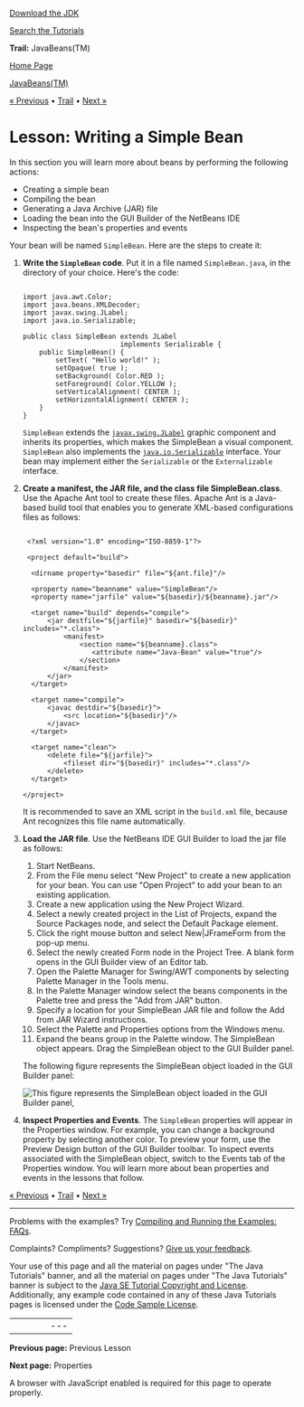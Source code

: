 [Download
the JDK](http://java.sun.com/javase/6/download.jsp)
  
[Search the
Tutorials](../../search.html)

**Trail:** JavaBeans(TM)

[Home Page](../../index.html)
>
[JavaBeans(TM)](../index.html)

[« Previous](../nb/index.html) • [Trail](../TOC.html) • [Next »](../properties/index.html)

# Lesson: Writing a Simple Bean

In this section you will learn more about beans by performing the following
actions:

* Creating a simple bean
* Compiling the bean
* Generating a Java Archive (JAR) file
* Loading the bean into the GUI Builder of the NetBeans IDE
* Inspecting the bean's properties and events

Your bean will be named `SimpleBean`.
Here are the steps to create it:

1. **Write the `SimpleBean` code**. Put it in a file
   named `SimpleBean.java`, in the directory
   of your choice. Here's the code:

   ```

   import java.awt.Color;
   import java.beans.XMLDecoder;
   import javax.swing.JLabel;
   import java.io.Serializable;

   public class SimpleBean extends JLabel 
                           implements Serializable {
       public SimpleBean() {
           setText( "Hello world!" );
           setOpaque( true );
           setBackground( Color.RED );
           setForeground( Color.YELLOW );
           setVerticalAlignment( CENTER );
           setHorizontalAlignment( CENTER );
       } 
   }

   ```

   `SimpleBean` extends the
   [`javax.swing.JLabel`](http://download.oracle.com/javase/7/docs/api/javax/swing/JLabel.html
   ) graphic component and inherits its properties, which makes the
   SimpleBean a visual component.
   `SimpleBean` also implements the
   [`java.io.Serializable`](http://download.oracle.com/javase/7/docs/api/java/io/Serializable.html
   ) interface. Your bean may implement either the `Serializable` or
   the `Externalizable` interface.
2. **Create a manifest, the JAR file, and the class file SimpleBean.class**. Use
   the Apache Ant tool to create these files. Apache Ant is a Java-based build tool
   that enables you to generate XML-based configurations files as follows:

   ```

    <?xml version="1.0" encoding="ISO-8859-1"?>

    <project default="build">

     <dirname property="basedir" file="${ant.file}"/>

     <property name="beanname" value="SimpleBean"/>
     <property name="jarfile" value="${basedir}/${beanname}.jar"/>

     <target name="build" depends="compile">
         <jar destfile="${jarfile}" basedir="${basedir}" includes="*.class">
             <manifest>
                 <section name="${beanname}.class">
                    <attribute name="Java-Bean" value="true"/>
                 </section>
             </manifest>
         </jar>
     </target>

     <target name="compile">
         <javac destdir="${basedir}">
             <src location="${basedir}"/>
         </javac>
     </target>

     <target name="clean">
         <delete file="${jarfile}">
             <fileset dir="${basedir}" includes="*.class"/>
         </delete>
     </target>

   </project> 

   ```

   It is recommended to save an XML script in the `build.xml` file,
   because Ant recognizes this file name automatically.
3. **Load the JAR file**. Use the NetBeans IDE GUI Builder to load the jar file as follows:

   1. Start NetBeans.
   2. From the File menu select "New Project" to create a new
      application for your bean. You can use "Open Project" to add your bean to an
      existing application.
   3. Create a new application using the New Project Wizard.
   4. Select a newly created project in the List of Projects, expand the
      Source Packages node, and select the Default Package element.
   5. Click the right mouse button and select New|JFrameForm from the
      pop-up menu.
   6. Select the newly created Form node in the Project Tree. A blank form
      opens in the GUI Builder view of an Editor tab.
   7. Open the Palette Manager for Swing/AWT components by selecting
      Palette Manager in the Tools menu.
   8. In the Palette Manager window select the beans components in the
      Palette tree and press the "Add from JAR" button.
   9. Specify a location for your SimpleBean JAR file and follow the Add
      from JAR Wizard instructions.
   10. Select the Palette and Properties options from the Windows menu.
   11. Expand the beans group in the Palette window. The SimpleBean object
       appears. Drag the SimpleBean object to the GUI Builder panel.

   The following figure represents the SimpleBean object loaded in the GUI Builder panel:

   ![This figure represents the SimpleBean object loaded in the GUI Builder panel, 
   ](../../figures/javabeans/nb-simplebean.gif
   )
4. **Inspect Properties and Events**. The `SimpleBean` properties will appear in the
   Properties window. For example, you can change a background property by
   selecting another color. To preview your form, use the Preview Design button of
   the GUI Builder toolbar. To inspect events associated with the SimpleBean
   object, switch to the Events tab of the Properties window. You will learn more
   about bean properties and events in the lessons that follow.

[« Previous](../nb/index.html)
•
[Trail](../TOC.html)
•
[Next »](../properties/index.html)

---

Problems with the examples? Try [Compiling and Running
the Examples: FAQs](../../information/run-examples.html).
  
Complaints? Compliments? Suggestions? [Give
us your feedback](http://download.oracle.com/javase/feedback.html).

Your use of this page and all the material on pages under "The Java Tutorials" banner,
and all the material on pages under "The Java Tutorials" banner is subject to the [Java SE Tutorial Copyright
and License](../../information/license.html).
Additionally, any example code contained in any of these Java
Tutorials pages is licensed under the
[Code
Sample License](http://developers.sun.com/license/berkeley_license.html).

|  |  |  |  |  |
| --- | --- | --- | --- | --- |
| |  |  | | --- | --- | | duke image | Oracle logo | | [About Oracle](http://www.oracle.com/us/corporate/index.html) | [Oracle Technology Network](http://www.oracle.com/technology/index.html) | [Terms of Service](https://www.samplecode.oracle.com/servlets/CompulsoryClickThrough?type=TermsOfService) | Copyright © 1995, 2011 Oracle and/or its affiliates. All rights reserved. |

**Previous page:** Previous Lesson
  
**Next page:** Properties




A browser with JavaScript enabled is required for this page to operate properly.